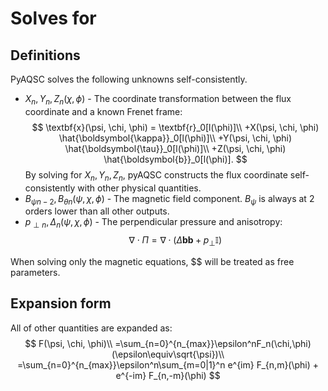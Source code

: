 # Solves for

## Definitions
PyAQSC solves the following unknowns self-consistently. 


- $X_n,Y_n,Z_n(\chi, \phi)$ - The coordinate transformation between the flux coordinate and a known Frenet frame:
  $$
        \textbf{x}(\psi, \chi, \phi) = \textbf{r}_0[l(\phi)]\\
        +X(\psi, \chi, \phi) \hat{\boldsymbol{\kappa}}_0[l(\phi)]\\
        +Y(\psi, \chi, \phi) \hat{\boldsymbol{\tau}}_0[l(\phi)]\\
        +Z(\psi, \chi, \phi) \hat{\boldsymbol{b}}_0[l(\phi)].
  $$
  By solving for $X_n, Y_n, Z_n$, pyAQSC constructs the flux coordinate self-consistently with other physical quantities.
- $B_{\psi n-2}, B_{\theta n}(\psi, \chi, \phi)$ - The magnetic field component. $B_\psi$ is always at $2$ orders lower than all other outputs. 
- $p_{\perp n}, \Delta_n(\psi, \chi, \phi)$ - The perpendicular pressure and anisotropy: 
  $$
  \nabla\cdot\Pi = \nabla\cdot(\Delta\textbf{bb} + p_\perp \mathbb{I})
  $$

When solving only the magnetic equations, $$ will be treated as free parameters.

## Expansion form
All of other quantities are expanded as:
$$
F(\psi, \chi, \phi)\\
=\sum_{n=0}^{n_{max}}\epsilon^nF_n(\chi,\phi) (\epsilon\equiv\sqrt{\psi})\\
=\sum_{n=0}^{n_{max}}\epsilon^n\sum_{m=0|1}^n e^{im} F_{n,m}(\phi) + e^{-im} F_{n,-m}(\phi)
$$

